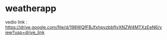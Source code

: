 # weatherapp
vedio link :
https://drive.google.com/file/d/198WQfFBJfxhpvzbbfIvXNZW4MTXzEeN6/view?usp=drive_link

